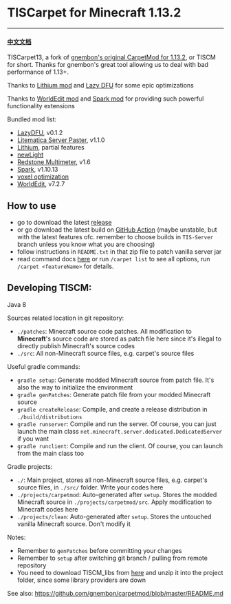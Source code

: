 # TISCarpet for Minecraft 1.13.2

------

#### [中文文档](https://github.com/TISUnion/TISCarpet113/blob/TIS-Server/docs/README_cn.md)

TISCarpet13, a fork of [gnembon's original CarpetMod for 1.13.2](https://github.com/gnembon/carpetmod), or TISCM for short. Thanks for gnembon's great tool allowing us to deal with bad performance of 1.13+.

Thanks to [Lithium mod](https://github.com/jellysquid3/lithium-fabric) and [Lazy DFU](https://github.com/astei/lazydfu) for some epic optimizations

Thanks to [WorldEdit mod](https://github.com/EngineHub/WorldEdit) and [Spark mod](https://github.com/lucko/spark) for providing such powerful functionality extensions

Bundled mod list:

- [LazyDFU](https://github.com/astei/lazydfu), v0.1.2
- [Litematica Server Paster](https://github.com/Fallen-Breath/litematica-server-paster), v1.1.0
- [Lithium](https://github.com/jellysquid3/lithium-fabric), partial features
- [newLight](https://github.com/Salandora/newLight)
- [Redstone Multimeter](https://github.com/SpaceWalkerRS/redstone-multimeter-fabric), v1.6
- [Spark](https://github.com/lucko/spark), v1.10.13
- [voxel optimization](https://github.com/OverengineeredCodingDuo/mcoptimizations)
- [WorldEdit](https://github.com/EngineHub/WorldEdit), v7.2.7

## How to use

- go to download the latest [release](https://github.com/TISUnion/TISCarpet113/releases)
- or go download the latest build on [GitHub Action](https://github.com/TISUnion/TISCarpet113/actions) (maybe unstable, but with the latest features ofc. remember to choose builds in `TIS-Server` branch unless you know what you are choosing)
- follow instructions in `README.txt` in that zip file to patch vanilla server jar
- read command docs [here](https://github.com/TISUnion/TISCarpet113/blob/TIS-Server/docs/Features.md) or run `/carpet list` to see all options, run `/carpet <featureName>` for details.

## Developing TISCM:

Java 8

Sources related location in git repository:

- `./patches`: Minecraft source code patches. All modification to **Minecraft**'s source code are stored as patch file here since it's illegal to directly publish Minecraft's source codes
- `./src`: All non-Minecraft source files, e.g. carpet's source files

Useful gradle commands:

- `gradle setup`: Generate modded Minecraft source from patch file. It's also the way to initialize the environment
- `gradle genPatches`: Generate patch file from your modded Minecraft source
- `gradle createRelease`: Compile, and create a release distribution in `./build/distributions`
- `gradle runserver`: Compile and run the server. Of course, you can just launch the main class `net.minecraft.server.dedicated.DedicatedServer` if you want
- `gradle runclient`: Compile and run the client. Of course, you can launch from the main class too

Gradle projects:

- `./`: Main project, stores all non-Minecraft source files, e.g. carpet's source files, in `./src/` folder. Write your codes here
- `./projects/carpetmod`: Auto-generated after `setup`. Stores the modded Minecraft source in `./projects/carpetmod/src`. Apply modification to Minecraft codes here
- `./projects/clean`: Auto-generated after `setup`. Stores the untouched vanilla Minecraft source. Don't modify it

Notes:

- Remember to `genPatches` before committing your changes
- Remember to `setup` after switching git branch / pulling from remote repository
- You need to download TISCM_libs from [here](https://files.catbox.moe/xqp3xy.zip) and unzip it into the project folder, since some library providers are down

See also: https://github.com/gnembon/carpetmod/blob/master/README.md
